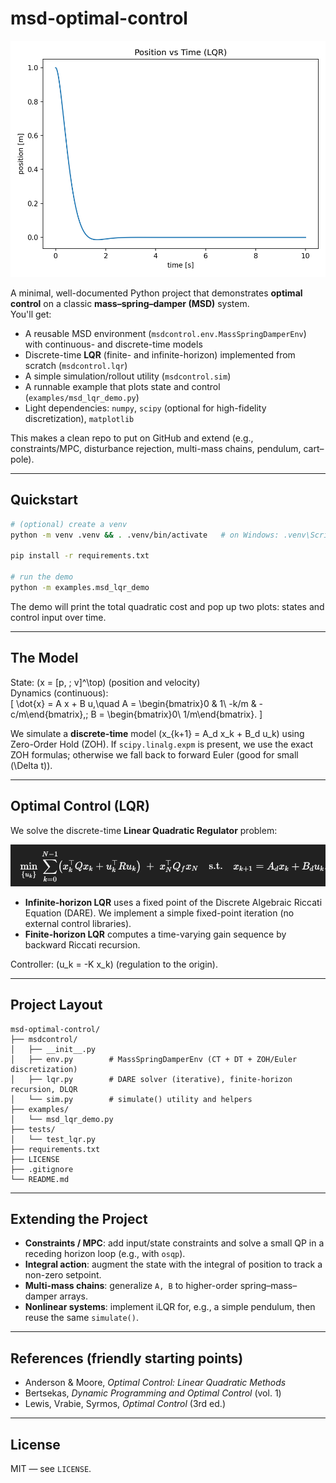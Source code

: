 # msd-optimal-control
![MSD](outputs/position_vs_time.png)

A minimal, well-documented Python project that demonstrates **optimal control** on a classic **mass–spring–damper (MSD)** system.  
You'll get:

- A reusable MSD environment (`msdcontrol.env.MassSpringDamperEnv`) with continuous- and discrete-time models
- Discrete-time **LQR** (finite- and infinite-horizon) implemented from scratch (`msdcontrol.lqr`)
- A simple simulation/rollout utility (`msdcontrol.sim`)
- A runnable example that plots state and control (`examples/msd_lqr_demo.py`)
- Light dependencies: `numpy`, `scipy` (optional for high-fidelity discretization), `matplotlib`

This makes a clean repo to put on GitHub and extend (e.g., constraints/MPC, disturbance rejection, multi-mass chains, pendulum, cart–pole).

---

## Quickstart

```bash
# (optional) create a venv
python -m venv .venv && . .venv/bin/activate   # on Windows: .venv\Scripts\activate

pip install -r requirements.txt

# run the demo
python -m examples.msd_lqr_demo
```

The demo will print the total quadratic cost and pop up two plots: states and control input over time.

---

## The Model

State: \(x = [p, \; v]^\top\) (position and velocity)  
Dynamics (continuous):  
\[
\dot{x} = A x + B u,\quad
A = \begin{bmatrix}0 & 1\\ -k/m & -c/m\end{bmatrix},\;
B = \begin{bmatrix}0\\ 1/m\end{bmatrix}.
\]

We simulate a **discrete-time** model \(x_{k+1} = A_d x_k + B_d u_k\) using Zero-Order Hold (ZOH).
If `scipy.linalg.expm` is present, we use the exact ZOH formulas; otherwise we fall back to forward Euler (good for small \(\Delta t\)).

---

## Optimal Control (LQR)

We solve the discrete-time **Linear Quadratic Regulator** problem:

![MSD](outputs/equation.png)


- **Infinite-horizon LQR** uses a fixed point of the Discrete Algebraic Riccati Equation (DARE). We implement a simple fixed-point iteration (no external control libraries).
- **Finite-horizon LQR** computes a time-varying gain sequence by backward Riccati recursion.

Controller: \(u_k = -K x_k\) (regulation to the origin).

---

## Project Layout

```
msd-optimal-control/
├── msdcontrol/
│   ├── __init__.py
│   ├── env.py        # MassSpringDamperEnv (CT + DT + ZOH/Euler discretization)
│   ├── lqr.py        # DARE solver (iterative), finite-horizon recursion, DLQR
│   └── sim.py        # simulate() utility and helpers
├── examples/
│   └── msd_lqr_demo.py
├── tests/
│   └── test_lqr.py
├── requirements.txt
├── LICENSE
├── .gitignore
└── README.md
```

---

## Extending the Project

- **Constraints / MPC**: add input/state constraints and solve a small QP in a receding horizon loop (e.g., with `osqp`).
- **Integral action**: augment the state with the integral of position to track a non-zero setpoint.
- **Multi-mass chains**: generalize `A, B` to higher-order spring–mass–damper arrays.
- **Nonlinear systems**: implement iLQR for, e.g., a simple pendulum, then reuse the same `simulate()`.

---

## References (friendly starting points)

- Anderson & Moore, *Optimal Control: Linear Quadratic Methods*  
- Bertsekas, *Dynamic Programming and Optimal Control* (vol. 1)  
- Lewis, Vrabie, Syrmos, *Optimal Control* (3rd ed.)

---

## License

MIT — see `LICENSE`.
